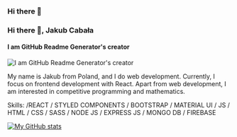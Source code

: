 ### Hi there 👋

### Hi there 👋, Jakub Cabała
#### I am GitHub Readme Generator's creator
![I am GitHub Readme Generator's creator](https://adigitalguru.com/wp-content/uploads/2019/11/banner-web-development.png)

My name is Jakub from Poland, and I do web development. Currently, I focus on frontend development with React. Apart from web development, I am interested in competitive programming and mathematics.

Skills: /REACT / STYLED COMPONENTS / BOOTSTRAP / MATERIAL UI / JS / HTML / CSS / SASS / NODE JS / EXPRESS JS / MONGO DB / FIREBASE

[![My GitHub stats](https://github-readme-stats.vercel.app/api?username=jCabala)](https://github.com/anuraghazra/github-readme-stats)
